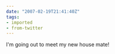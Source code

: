 ```yaml
---
date: "2007-02-19T21:41:40Z"
tags:
- imported
- from-twitter
---
```

I'm going out to meet my new house mate\!
